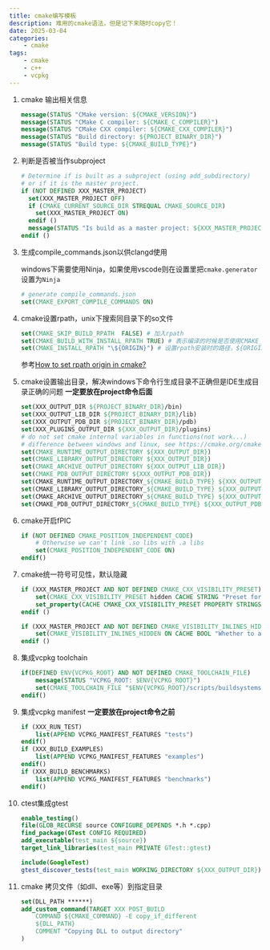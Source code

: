```yaml
---
title: cmake编写模板
description: 难用的cmake语法，但是记下来随时copy它！
date: 2025-03-04
categories:
    - cmake
tags:
    - cmake
    - c++
    - vcpkg
---
```


1. cmake 输出相关信息

    ``` cmake
    message(STATUS "CMake version: ${CMAKE_VERSION}")
    message(STATUS "CMake C compiler: ${CMAKE_C_COMPILER}")
    message(STATUS "CMake CXX compiler: ${CMAKE_CXX_COMPILER}")
    message(STATUS "Build directory: ${PROJECT_BINARY_DIR}")
    message(STATUS "Build type: ${CMAKE_BUILD_TYPE}")
    ```

2. 判断是否被当作subproject

    ```cmake
    # Determine if is built as a subproject (using add_subdirectory)
    # or if it is the master project.
    if (NOT DEFINED XXX_MASTER_PROJECT)
      set(XXX_MASTER_PROJECT OFF)
      if (CMAKE_CURRENT_SOURCE_DIR STREQUAL CMAKE_SOURCE_DIR)
        set(XXX_MASTER_PROJECT ON)
      endif ()
      message(STATUS "Is build as a master project: ${XXX_MASTER_PROJECT}")
    endif ()
    ```

3. 生成compile_commands.json以供clangd使用

   windows下需要使用Ninja，如果使用vscode则在设置里把`cmake.generator`设置为`Ninja`

    ```cmake
    # generate compile_commands.json
    set(CMAKE_EXPORT_COMPILE_COMMANDS ON)
    ```

4. cmake设置rpath，unix下搜索同目录下的so文件

    ```cmake
    set(CMAKE_SKIP_BUILD_RPATH  FALSE) # 加入rpath
    set(CMAKE_BUILD_WITH_INSTALL_RPATH TRUE) # 表示编译的时候是否使用CMAKE_INSTALL_RPATH作为rpath路径
    set(CMAKE_INSTALL_RPATH "\${ORIGIN}") # 设置rpath安装时的路径，${ORIGIN}代表运行时当前目录
    ```

    参考[How to set rpath origin in cmake?](https://stackoverflow.com/questions/58360502/how-to-set-rpath-origin-in-cmake)
5. cmake设置输出目录，解决windows下命令行生成目录不正确但是IDE生成目录正确的问题
   **一定要放在project命令后面**

    ```cmake
    set(XXX_OUTPUT_DIR ${PROJECT_BINARY_DIR}/bin)
    set(XXX_OUTPUT_LIB_DIR ${PROJECT_BINARY_DIR}/lib)
    set(XXX_OUTPUT_PDB_DIR ${PROJECT_BINARY_DIR}/pdb)
    set(XXX_PLUGINS_OUTPUT_DIR ${XXX_OUTPUT_DIR}/plugins)
    # do not set cmake internal variables in functions(not work...)
    # difference between windows and linux, see https://cmake.org/cmake/help/latest/manual/cmake-buildsystem.7.html#runtime-output-artifacts
    set(CMAKE_RUNTIME_OUTPUT_DIRECTORY ${XXX_OUTPUT_DIR})
    set(CMAKE_LIBRARY_OUTPUT_DIRECTORY ${XXX_OUTPUT_DIR})
    set(CMAKE_ARCHIVE_OUTPUT_DIRECTORY ${XXX_OUTPUT_LIB_DIR})
    set(CMAKE_PDB_OUTPUT_DIRECTORY ${XXX_OUTPUT_PDB_DIR})
    set(CMAKE_RUNTIME_OUTPUT_DIRECTORY_${CMAKE_BUILD_TYPE} ${XXX_OUTPUT_DIR})
    set(CMAKE_LIBRARY_OUTPUT_DIRECTORY_${CMAKE_BUILD_TYPE} ${XXX_OUTPUT_DIR})
    set(CMAKE_ARCHIVE_OUTPUT_DIRECTORY_${CMAKE_BUILD_TYPE} ${XXX_OUTPUT_LIB_DIR})
    set(CMAKE_PDB_OUTPUT_DIRECTORY_${CMAKE_BUILD_TYPE} ${XXX_OUTPUT_PDB_DIR})
    ```

6. cmake开启fPIC

    ```cmake
    if (NOT DEFINED CMAKE_POSITION_INDEPENDENT_CODE)
        # Otherwise we can't link .so libs with .a libs
        set(CMAKE_POSITION_INDEPENDENT_CODE ON)
    endif()
    ```

7. cmake统一符号可见性，默认隐藏

    ```cmake
    if (XXX_MASTER_PROJECT AND NOT DEFINED CMAKE_CXX_VISIBILITY_PRESET)
        set(CMAKE_CXX_VISIBILITY_PRESET hidden CACHE STRING "Preset for the export of private symbols")
        set_property(CACHE CMAKE_CXX_VISIBILITY_PRESET PROPERTY STRINGS hidden default)
    endif ()

    if (XXX_MASTER_PROJECT AND NOT DEFINED CMAKE_VISIBILITY_INLINES_HIDDEN)
        set(CMAKE_VISIBILITY_INLINES_HIDDEN ON CACHE BOOL "Whether to add a compile flag to hide symbols of inline functions")
    endif ()
    ```

8. 集成vcpkg toolchain

    ```cmake
    if(DEFINED ENV{VCPKG_ROOT} AND NOT DEFINED CMAKE_TOOLCHAIN_FILE)
        message(STATUS "VCPKG_ROOT: $ENV{VCPKG_ROOT}")
        set(CMAKE_TOOLCHAIN_FILE "$ENV{VCPKG_ROOT}/scripts/buildsystems/vcpkg.cmake" CACHE STRING "")
    endif()
    ```

9. 集成vcpkg manifest
    **一定要放在project命令之前**

    ``` cmake
    if (XXX_RUN_TEST)
        list(APPEND VCPKG_MANIFEST_FEATURES "tests")
    endif()
    if (XXX_BUILD_EXAMPLES)
        list(APPEND VCPKG_MANIFEST_FEATURES "examples")
    endif()
    if (XXX_BUILD_BENCHMARKS)
        list(APPEND VCPKG_MANIFEST_FEATURES "benchmarks")
    endif()
    ```

10. ctest集成gtest

    ``` cmake
    enable_testing()
    file(GLOB_RECURSE source CONFIGURE_DEPENDS *.h *.cpp)
    find_package(GTest CONFIG REQUIRED)
    add_executable(test_main ${source})
    target_link_libraries(test_main PRIVATE GTest::gtest)

    include(GoogleTest)
    gtest_discover_tests(test_main WORKING_DIRECTORY ${XXX_OUTPUT_DIR})
    ```

11. cmake 拷贝文件（如dll、exe等）到指定目录

    ``` cmake
    set(DLL_PATH ******)
    add_custom_command(TARGET XXX POST_BUILD
        COMMAND ${CMAKE_COMMAND} -E copy_if_different
        ${DLL_PATH}
        COMMENT "Copying DLL to output directory"
    )
    ```
